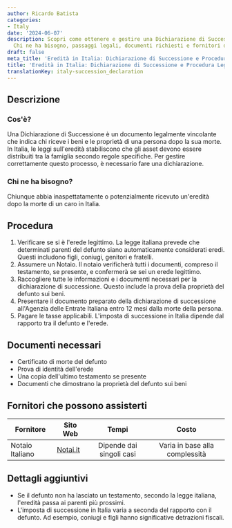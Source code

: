 ```yaml
---
author: Ricardo Batista
categories:
- Italy
date: '2024-06-07'
description: Scopri come ottenere e gestire una Dichiarazione di Successione in Italia.
  Chi ne ha bisogno, passaggi legali, documenti richiesti e fornitori di assistenza.
draft: false
meta_title: 'Eredità in Italia: Dichiarazione di Successione e Procedura Legale'
title: 'Eredità in Italia: Dichiarazione di Successione e Procedura Legale'
translationKey: italy-succession_declaration
---
```



## Descrizione
### Cos'è?
Una Dichiarazione di Successione è un documento legalmente vincolante che indica chi riceve i beni e le proprietà di una persona dopo la sua morte. In Italia, le leggi sull'eredità stabiliscono che gli asset devono essere distribuiti tra la famiglia secondo regole specifiche. Per gestire correttamente questo processo, è necessario fare una dichiarazione.

### Chi ne ha bisogno?
Chiunque abbia inaspettatamente o potenzialmente ricevuto un'eredità dopo la morte di un caro in Italia.

## Procedura
1. Verificare se si è l'erede legittimo. La legge italiana prevede che determinati parenti del defunto siano automaticamente considerati eredi. Questi includono figli, coniugi, genitori e fratelli.
2. Assumere un Notaio. Il notaio verificherà tutti i documenti, compreso il testamento, se presente, e confermerà se sei un erede legittimo.
3. Raccogliere tutte le informazioni e i documenti necessari per la dichiarazione di successione. Questo include la prova della proprietà del defunto sui beni.
4. Presentare il documento preparato della dichiarazione di successione all'Agenzia delle Entrate Italiana entro 12 mesi dalla morte della persona.
5. Pagare le tasse applicabili. L'imposta di successione in Italia dipende dal rapporto tra il defunto e l'erede.

## Documenti necessari
- Certificato di morte del defunto
- Prova di identità dell'erede
- Una copia dell'ultimo testamento se presente
- Documenti che dimostrano la proprietà del defunto sui beni

## Fornitori che possono assisterti

| Fornitore       |     Sito Web     |     Tempi    |     Costo     |
| --------------- | --------------- |  :-------------: | :-------------: |
| Notaio Italiano  |  [Notai.it](https://notai.it/) |  Dipende dai singoli casi  |  Varia in base alla complessità |

## Dettagli aggiuntivi
- Se il defunto non ha lasciato un testamento, secondo la legge italiana, l'eredità passa ai parenti più prossimi.
- L'imposta di successione in Italia varia a seconda del rapporto con il defunto. Ad esempio, coniugi e figli hanno significative detrazioni fiscali.